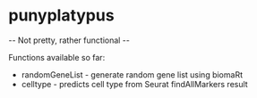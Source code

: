 # punyplatypus

-- Not pretty, rather functional --

Functions available so far:

* randomGeneList - generate random gene list using biomaRt
* celltype - predicts cell type from Seurat findAllMarkers result
 
